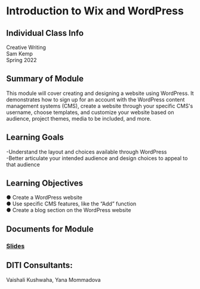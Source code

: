 # Introduction to Wix and WordPress


## Individual Class Info
Creative Writing
<br>
Sam Kemp
<br>
Spring 2022
<br>

## Summary of Module
This module will cover creating and designing a website using WordPress. It demonstrates how to sign up for an account with the WordPress content management systems (CMS), create a website through your specific CMS's username, choose templates, and customize your website based on audience, project themes, media to be included, and more. 

## Learning Goals
-Understand the layout and choices available through WordPress <br>
-Better articulate your intended audience and design choices to appeal to that audience

## Learning Objectives
●	Create a WordPress website <br>
●	Use specific CMS features, like the “Add” function <br>
●	Create a blog section on the WordPress website


## Documents for Module

### [Slides](https://github.com/NULabNortheastern/digitalassignmentshowcase/blob/master/website_building/queer_digital_curation-spring2021-rawson/Slides.pdf)

## DITI Consultants:
Vaishali Kushwaha,
Yana Mommadova
